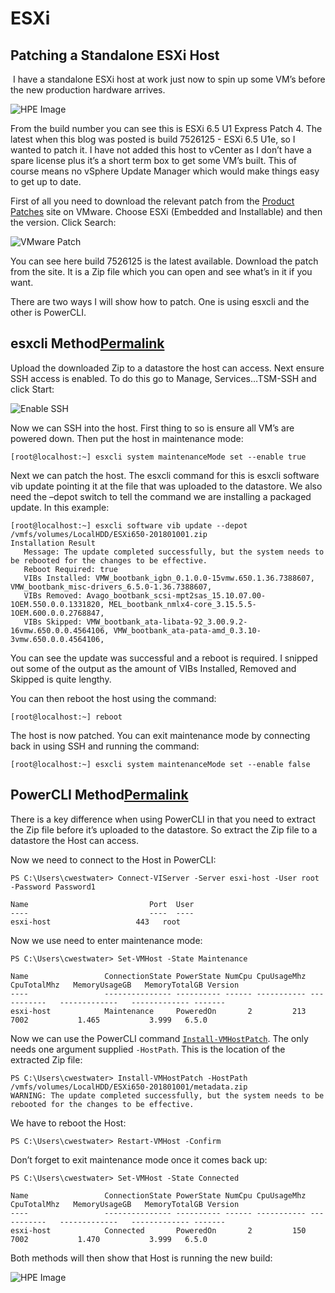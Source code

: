 # ESXi

## Patching a Standalone ESXi Host

 I have a standalone ESXi host at work just now to spin up some VM’s before the new production hardware arrives.

![HPE Image](https://www.vgemba.net/assets/images/Build-Number-01.png)

From the build number you can see this is ESXi 6.5 U1 Express Patch 4. The latest when this blog was posted is build 7526125 - ESXi 6.5 U1e, so I wanted to patch it. I have not added this host to vCenter as I don’t have a spare license plus it’s a short term box to get some VM’s built. This of course means no vSphere Update Manager which would make things easy to get up to date.

First of all you need to download the relevant patch from the [Product Patches](https://my.vmware.com/group/vmware/patch#search) site on VMware. Choose ESXi (Embedded and Installable) and then the version. Click Search:

![VMware Patch](https://www.vgemba.net/assets/images/VMware-Patch-01.png)

You can see here build 7526125 is the latest available. Download the patch from the site. It is a Zip file which you can open and see what’s in it if you want.

There are two ways I will show how to patch. One is using esxcli and the other is PowerCLI.

## esxcli Method[Permalink](https://www.vgemba.net/vmware/Patching-Standalone-ESXi-Host/#esxcli-method "Permalink")

Upload the downloaded Zip to a datastore the host can access. Next ensure SSH access is enabled. To do this go to Manage, Services…TSM-SSH and click Start:

![Enable SSH](https://www.vgemba.net/assets/images/Enable-SSH.png)

Now we can SSH into the host. First thing to so is ensure all VM’s are powered down. Then put the host in maintenance mode:

```
[root@localhost:~] esxcli system maintenanceMode set --enable true
```

Next we can patch the host. The esxcli command for this is esxcli software vib update pointing it at the file that was uploaded to the datastore. We also need the –depot switch to tell the command we are installing a packaged update. In this example:

```
[root@localhost:~] esxcli software vib update --depot /vmfs/volumes/LocalHDD/ESXi650-201801001.zip
Installation Result
   Message: The update completed successfully, but the system needs to be rebooted for the changes to be effective.
   Reboot Required: true
   VIBs Installed: VMW_bootbank_igbn_0.1.0.0-15vmw.650.1.36.7388607, VMW_bootbank_misc-drivers_6.5.0-1.36.7388607, 
   VIBs Removed: Avago_bootbank_scsi-mpt2sas_15.10.07.00-1OEM.550.0.0.1331820, MEL_bootbank_nmlx4-core_3.15.5.5-1OEM.600.0.0.2768847, 
   VIBs Skipped: VMW_bootbank_ata-libata-92_3.00.9.2-16vmw.650.0.0.4564106, VMW_bootbank_ata-pata-amd_0.3.10-3vmw.650.0.0.4564106,
```

You can see the update was successful and a reboot is required. I snipped out some of the output as the amount of VIBs Installed, Removed and Skipped is quite lengthy.

You can then reboot the host using the command:

```
[root@localhost:~] reboot
```

The host is now patched. You can exit maintenance mode by connecting back in using SSH and running the command:

```
[root@localhost:~] esxcli system maintenanceMode set --enable false
```

## PowerCLI Method[Permalink](https://www.vgemba.net/vmware/Patching-Standalone-ESXi-Host/#powercli-method "Permalink")

There is a key difference when using PowerCLI in that you need to extract the Zip file before it’s uploaded to the datastore. So extract the Zip file to a datastore the Host can access.

Now we need to connect to the Host in PowerCLI:

```
PS C:\Users\cwestwater> Connect-VIServer -Server esxi-host -User root -Password Password1

Name                           Port  User
----                           ----  ----
esxi-host                   443   root
```

Now we use need to enter maintenance mode:

```
PS C:\Users\cwestwater> Set-VMHost -State Maintenance

Name                 ConnectionState PowerState NumCpu CpuUsageMhz CpuTotalMhz   MemoryUsageGB   MemoryTotalGB Version
----                 --------------- ---------- ------ ----------- -----------   -------------   ------------- -------
esxi-host            Maintenance     PoweredOn       2         213        7002           1.465           3.999   6.5.0
```

Now we can use the PowerCLI command [`Install-VMHostPatch`](https://www.vmware.com/support/developer/windowstoolkit/wintk40u1/html/Install-VMHostPatch.html). The only needs one argument supplied `-HostPath`. This is the location of the extracted Zip file:

```
PS C:\Users\cwestwater> Install-VMHostPatch -HostPath /vmfs/volumes/LocalHDD/ESXi650-201801001/metadata.zip
WARNING: The update completed successfully, but the system needs to be rebooted for the changes to be effective.
```

We have to reboot the Host:

```
PS C:\Users\cwestwater> Restart-VMHost -Confirm
```

Don’t forget to exit maintenance mode once it comes back up:

```
PS C:\Users\cwestwater> Set-VMHost -State Connected

Name                 ConnectionState PowerState NumCpu CpuUsageMhz CpuTotalMhz   MemoryUsageGB   MemoryTotalGB Version
----                 --------------- ---------- ------ ----------- -----------   -------------   ------------- -------
esxi-host            Connected       PoweredOn       2         150        7002           1.470           3.999   6.5.0
```

Both methods will then show that Host is running the new build:

![HPE Image](https://www.vgemba.net/assets/images/Build-Number-02.png)